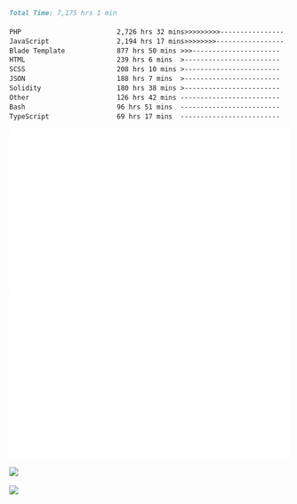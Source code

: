 <!--START_SECTION:waka-->

```markdown
Total Time: 7,175 hrs 1 min

PHP                        2,726 hrs 32 mins>>>>>>>>>----------------   37.34 %
JavaScript                 2,194 hrs 17 mins>>>>>>>>-----------------   30.05 %
Blade Template             877 hrs 50 mins >>>----------------------   12.02 %
HTML                       239 hrs 6 mins  >------------------------   03.27 %
SCSS                       208 hrs 10 mins >------------------------   02.85 %
JSON                       188 hrs 7 mins  >------------------------   02.58 %
Solidity                   180 hrs 38 mins >------------------------   02.47 %
Other                      126 hrs 42 mins -------------------------   01.74 %
Bash                       96 hrs 51 mins  -------------------------   01.33 %
TypeScript                 69 hrs 17 mins  -------------------------   00.95 %
```

<!--END_SECTION:waka-->

![](https://raw.githubusercontent.com/DrMaxis/github-stats-transparent/output/generated/overview.svg)
![](https://raw.githubusercontent.com/DrMaxis/github-stats-transparent/output/generated/languages.svg)

![](https://git-readme-stats-drmaxis-projects.vercel.app/api?username=drmaxis&show_icons=true&theme=outrun&count_private=true&show=reviews,discussions_started,discussions_answered,prs_merged,prs_merged_percentage&custom_title=2024%20Github%20Rank)
 
<a href="https://count.getloli.com/"><img src="https://count.getloli.com/get/@:maxis-the-alchemist?theme=rule34"></a>
<!-- https://count.getloli.com/get/@alchemist?theme=rule34 -->
<br>
